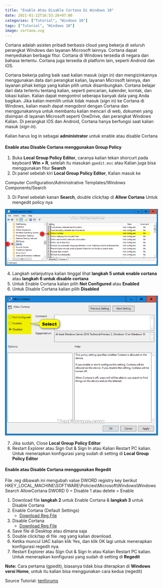 ```yaml
---
title: "Enable Atau Disable Cortana Di Windows 10"
date: 2021-01-22T16:53:20+07:00
categories: ["Tutorial", "Windows 10"]
tags: ["Tutorial", "Windows 10"]
image: cortana.svg
---
```

Cortana adalah asisten pribadi berbasis cloud yang bekerja di seluruh perangkat Windows dan layanan Microsoft lainnya. Cortana dapat menyediakan berbagai fitur. Cortana di Windows tersedia di negara dan bahasa tertentu. Cortana juga tersedia di platform lain, seperti Android dan iOS.

Cortana bekerja paling baik saat kalian masuk (*sign in*) dan mengizinkannya menggunakan data dari perangkat kalian, layanan Microsoft lainnya, dan layanan pihak ketiga yang kalian pilih untuk disambungkan. Cortana belajar dari data tertentu tentang kalian, seperti pencarian, kalender, kontak, dan lokasi kalian. Kalian dapat mengontrol seberapa banyak data yang Anda bagikan. Jika kalian memilih untuk tidak masuk (*sign in*) ke Cortana di Windows, kalian masih dapat mengobrol dengan Cortana dan menggunakannya untuk membantu kalian mencari di web, dokumen yang disimpan di layanan Microsoft seperti OneDrive, dan perangkat Windows Kalian. Di perangkat iOS dan Android, Cortana hanya berfungsi saat kalian masuk (*sign in*).

Kalian harus log in sebagai **administrator** untuk enable atau disable Cortana

#### Enable atau Disable Cortana menggunakan Group Policy
1. Buka **Local Group Policy Editor**, caranya kalian tekan shorcurt pada keyboard **Win + R**, setelah itu masukan `gpedit.msc` atau Kalian juga bisa menggunakan fitur **Search**
2. Di panel sebelah kiri **Local Group Policy Editor**, Kalian masuk ke

Computer Configuration/Administrative Templates/Windows Components/Search

3. Di Panel sebelah kanan **Search**, double click/tap di **Allow Cortana** Untuk mengedit policy nya

![Local Group Policy Editor](1.png)

4. Langkah selanjutnya kalian tinggal lihat **langkah 5 untuk enable cortana** atau **langkah 6 untuk disable cortana**
5. Untuk Enable Cortana kalian pilih **Not Configured** atau **Enabled**
6. Untuk Disable Cortana kalian pilih **Disabled**

![Local Group Policy Editor](2.png)

7. Jika sudah, Close **Local Group Policy Editor**
8. Restart Explorer atau Sign Out & Sign In atau Kalian Restart PC kalian. Untuk menerapkan konfigurasi yang sudah di setting di **Local Group Policy Editor**

#### Enable atau Disable Cortana menggunakan Regedit

File .reg dibawah ini mengubah value DWORD registry key berikut
HKEY_LOCAL_MACHINE\SOFTWARE\Policies\Microsoft\Windows\Windows Search
AllowCortana DWORD
0 = Disable
1 atau delete = Enable

1. Download file **langkah 2** untuk Enable Cortana & **langkah 3** untuk Disable Cortana
2. Enable Cortana (Default Settings)
   * [Download Reg File](https://www.tenforums.com/attachments/tutorials/41034d1443973120-cortana-enable-disable-windows-10-a-enable_cortana.reg)
3. Disable Cortana
   * [Download Reg File](https://www.tenforums.com/attachments/tutorials/41033d1443973120-cortana-enable-disable-windows-10-a-disable_cortana.reg)
4. Save file di Desktop atau dimana saja
5. Double click/tap di file .reg yang kalian download.
6. Ketika muncul UAC kalian klik Yes, dan klik OK lagi untuk menerapkan konfigurasi regedit nya.
7. Restart Explorer atau Sign Out & Sign In atau Kalian Restart PC kalian. Untuk menerapkan konfigurasi yang sudah di setting di **Regedit**

**Note:** Cara pertama (gpedit), biasanya tidak bisa diterapkan di **Windows versi Home**, untuk itu kalian bisa menggunakan cara kedua (regedit)

Source Tutorial: [tenforums](https://www.tenforums.com/tutorials/25118-enable-disable-cortana-windows-10-a.html)
